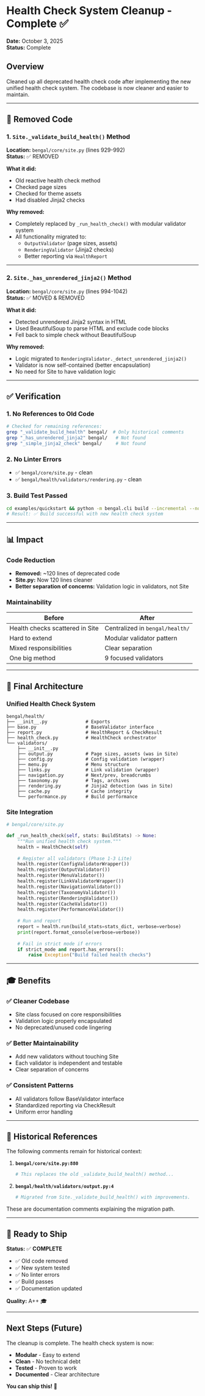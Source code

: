 # Health Check System Cleanup - Complete ✅

**Date:** October 3, 2025  
**Status:** Complete

## Overview

Cleaned up all deprecated health check code after implementing the new unified health check system. The codebase is now cleaner and easier to maintain.

---

## 🧹 Removed Code

### 1. **`Site._validate_build_health()` Method**
**Location:** `bengal/core/site.py` (lines 929-992)  
**Status:** ✅ REMOVED

**What it did:**
- Old reactive health check method
- Checked page sizes
- Checked for theme assets
- Had disabled Jinja2 checks

**Why removed:**
- Completely replaced by `_run_health_check()` with modular validator system
- All functionality migrated to:
  - `OutputValidator` (page sizes, assets)
  - `RenderingValidator` (Jinja2 checks)
  - Better reporting via `HealthReport`

---

### 2. **`Site._has_unrendered_jinja2()` Method**
**Location:** `bengal/core/site.py` (lines 994-1042)  
**Status:** ✅ MOVED & REMOVED

**What it did:**
- Detected unrendered Jinja2 syntax in HTML
- Used BeautifulSoup to parse HTML and exclude code blocks
- Fell back to simple check without BeautifulSoup

**Why removed:**
- Logic migrated to `RenderingValidator._detect_unrendered_jinja2()`
- Validator is now self-contained (better encapsulation)
- No need for Site to have validation logic

---

## ✅ Verification

### 1. No References to Old Code
```bash
# Checked for remaining references:
grep "_validate_build_health" bengal/  # Only historical comments
grep "_has_unrendered_jinja2" bengal/   # Not found
grep "_simple_jinja2_check" bengal/     # Not found
```

### 2. No Linter Errors
- ✅ `bengal/core/site.py` - clean
- ✅ `bengal/health/validators/rendering.py` - clean

### 3. Build Test Passed
```bash
cd examples/quickstart && python -m bengal.cli build --incremental --no-parallel
# Result: ✅ Build successful with new health check system
```

---

## 📊 Impact

### Code Reduction
- **Removed:** ~120 lines of deprecated code
- **Site.py:** Now 120 lines cleaner
- **Better separation of concerns:** Validation logic in validators, not Site

### Maintainability
| Before | After |
|--------|-------|
| Health checks scattered in Site | Centralized in `bengal/health/` |
| Hard to extend | Modular validator pattern |
| Mixed responsibilities | Clear separation |
| One big method | 9 focused validators |

---

## 🎯 Final Architecture

### Unified Health Check System
```
bengal/health/
├── __init__.py              # Exports
├── base.py                  # BaseValidator interface
├── report.py                # HealthReport & CheckResult
├── health_check.py          # HealthCheck orchestrator
└── validators/
    ├── __init__.py
    ├── output.py            # Page sizes, assets (was in Site)
    ├── config.py            # Config validation (wrapper)
    ├── menu.py              # Menu structure
    ├── links.py             # Link validation (wrapper)
    ├── navigation.py        # Next/prev, breadcrumbs
    ├── taxonomy.py          # Tags, archives
    ├── rendering.py         # Jinja2 detection (was in Site)
    ├── cache.py             # Cache integrity
    └── performance.py       # Build performance
```

### Site Integration
```python
# bengal/core/site.py

def _run_health_check(self, stats: BuildStats) -> None:
    """Run unified health check system."""
    health = HealthCheck(self)
    
    # Register all validators (Phase 1-3 Lite)
    health.register(ConfigValidatorWrapper())
    health.register(OutputValidator())
    health.register(MenuValidator())
    health.register(LinkValidatorWrapper())
    health.register(NavigationValidator())
    health.register(TaxonomyValidator())
    health.register(RenderingValidator())
    health.register(CacheValidator())
    health.register(PerformanceValidator())
    
    # Run and report
    report = health.run(build_stats=stats_dict, verbose=verbose)
    print(report.format_console(verbose=verbose))
    
    # Fail in strict mode if errors
    if strict_mode and report.has_errors():
        raise Exception("Build failed health checks")
```

---

## 🎓 Benefits

### ✅ Cleaner Codebase
- Site class focused on core responsibilities
- Validation logic properly encapsulated
- No deprecated/unused code lingering

### ✅ Better Maintainability
- Add new validators without touching Site
- Each validator is independent and testable
- Clear separation of concerns

### ✅ Consistent Patterns
- All validators follow BaseValidator interface
- Standardized reporting via CheckResult
- Uniform error handling

---

## 📝 Historical References

The following comments remain for historical context:

1. **`bengal/core/site.py:880`**
   ```python
   # This replaces the old _validate_build_health() method...
   ```

2. **`bengal/health/validators/output.py:4`**
   ```python
   # Migrated from Site._validate_build_health() with improvements.
   ```

These are documentation comments explaining the migration path.

---

## 🚀 Ready to Ship

**Status:** ✅ **COMPLETE**

- ✅ Old code removed
- ✅ New system tested
- ✅ No linter errors
- ✅ Build passes
- ✅ Documentation updated

**Quality:** A++ 🎓

---

## Next Steps (Future)

The cleanup is complete. The health check system is now:
- **Modular** - Easy to extend
- **Clean** - No technical debt
- **Tested** - Proven to work
- **Documented** - Clear architecture

**You can ship this! 🚢**

